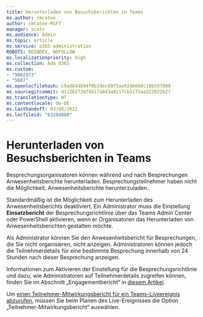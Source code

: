 ```yaml
---
title: Herunterladen von Besuchsberichten in Teams
ms.author: cmcatee
author: cmcatee-MSFT
manager: scotv
ms.audience: Admin
ms.topic: article
ms.service: o365-administration
ROBOTS: NOINDEX, NOFOLLOW
ms.localizationpriority: high
ms.collection: Adm_O365
ms.custom:
- "9002973"
- "5687"
ms.openlocfilehash: c9ad844694f0b19ec69f5ae924b060c10b597909
ms.sourcegitcommit: d11262728f0617a843a0117cb5172aa322022b27
ms.translationtype: HT
ms.contentlocale: de-DE
ms.lasthandoff: 03/08/2022
ms.locfileid: "63204080"
---
```

# <a name="download-attendance-reports-in-teams"></a>Herunterladen von Besuchsberichten in Teams

Besprechungsorganisatoren können während und nach Besprechungen Anwesenheitsberichte herunterladen. Besprechungsteilnehmer haben nicht die Möglichkeit, Anwesenheitsberichte herunterzuladen.

Standardmäßig ist die Möglichkeit zum Herunterladen des Anwesenheitsberichts deaktiviert. Ein Administrator muss die Einstellung **Einsatzbericht** der Besprechungsrichtlinie über das Teams Admin Center oder PowerShell aktivieren, wenn er Organisatoren das Herunterladen von Anwesenheitsberichten gestatten möchte.

Als Administrator können Sie den Anwesenheitsbericht für Besprechungen, die Sie nicht organisieren, nicht anzeigen. Administratoren können jedoch die Teilnehmerdetails für eine bestimmte Besprechung innerhalb von 24 Stunden nach dieser Besprechung anzeigen.

Informationen zum Aktivieren der Einstellung für die Besprechungsrichtlinie und dazu, wie Administratoren auf Teilnehmerdetails zugreifen können, finden Sie im Abschnitt „Engagementbericht“ in [diesem Artikel](https://docs.microsoft.com/microsoftteams/meeting-policies-in-teams-general#engagement-report).

Um [einen Teilnehmer-Mitwirkungsbericht für ein Teams-Liveereignis abzurufen](https://support.microsoft.com/office/get-an-attendee-engagement-report-for-a-teams-live-event-b3101733-2eda-48a6-aeb3-de2f2bfecb3a), müssen Sie beim Planen des Live-Ereignisses die Option „Teilnehmer-Mitwirkungsbericht“ auswählen.  
